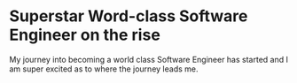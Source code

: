 # Superstar Word-class Software Engineer on the rise
My journey into becoming a world class Software Engineer has started and I am super excited as to where the journey leads me.


